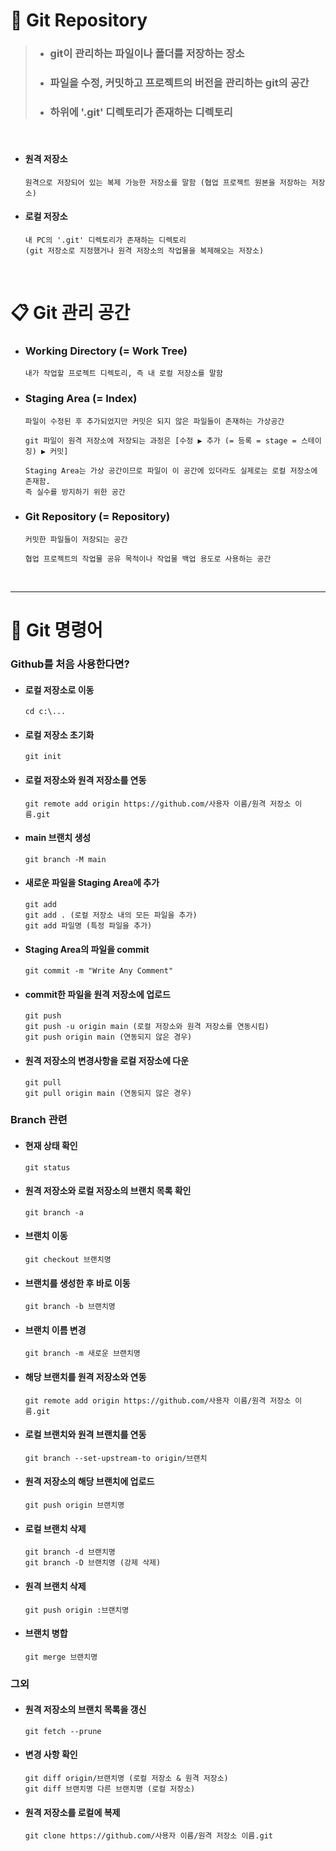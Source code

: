 # 📁 Git Repository
> - ### git이 관리하는 파일이나 폴더를 저장하는 장소   
> - ### 파일을 수정, 커밋하고 프로젝트의 버전을 관리하는 git의 공간   
> - ### 하위에 '.git' 디렉토리가 존재하는 디렉토리
<br/>

- #### 원격 저장소
	  원격으로 저장되어 있는 복제 가능한 저장소를 말함 (협업 프로젝트 원본을 저장하는 저장소)
- #### 로컬 저장소
	  내 PC의 '.git' 디렉토리가 존재하는 디렉토리
  	  (git 저장소로 지정했거나 원격 저장소의 작업물을 복제해오는 저장소)
<br/>

# 📋 Git 관리 공간

- ### Working Directory (= Work Tree)
	  내가 작업할 프로젝트 디렉토리, 즉 내 로컬 저장소를 말함
- ### Staging Area (= Index)
	  파일이 수정된 후 추가되었지만 커밋은 되지 않은 파일들이 존재하는 가상공간
 
	  git 파일이 원격 저장소에 저장되는 과정은 [수정 ▶ 추가 (= 등록 = stage = 스테이징) ▶ 커밋]
  
	  Staging Area는 가상 공간이므로 파일이 이 공간에 있더라도 실제로는 로컬 저장소에 존재함.
  	  즉 실수를 방지하기 위한 공간
- ### Git Repository (= Repository)
	  커밋한 파일들이 저장되는 공간
 
 	  협업 프로젝트의 작업물 공유 목적이나 작업물 백업 용도로 사용하는 공간
<br/>

----

# 📖 Git 명령어
### Github를 처음 사용한다면?
- #### 로컬 저장소로 이동
  	  cd c:\...
+ #### 로컬 저장소 초기화
	  git init
* #### 로컬 저장소와 원격 저장소를 연동
	  git remote add origin https://github.com/사용자 이름/원격 저장소 이름.git
- #### main 브랜치 생성
	  git branch -M main
- #### 새로운 파일을 Staging Area에 추가
	  git add
  	  git add . (로컬 저장소 내의 모든 파일을 추가)
  	  git add 파일명 (특정 파일을 추가)
+ #### Staging Area의 파일을 commit
	  git commit -m "Write Any Comment"
* #### commit한 파일을 원격 저장소에 업로드
	  git push
  	  git push -u origin main (로컬 저장소와 원격 저장소를 연동시킴)
      git push origin main (연동되지 않은 경우)
- #### 원격 저장소의 변경사항을 로컬 저장소에 다운
	  git pull
	  git pull origin main (연동되지 않은 경우)
### Branch 관련
- #### 현재 상태 확인
  	  git status
+ #### 원격 저장소와 로컬 저장소의 브랜치 목록 확인
	  git branch -a
* #### 브랜치 이동
	  git checkout 브랜치명
- #### 브랜치를 생성한 후 바로 이동
	  git branch -b 브랜치명
- #### 브랜치 이름 변경
	  git branch -m 새로운 브랜치명
+ #### 해당 브랜치를 원격 저장소와 연동
	  git remote add origin https://github.com/사용자 이름/원격 저장소 이름.git
- #### 로컬 브랜치와 원격 브랜치를 연동
 	  git branch --set-upstream-to origin/브랜치
* #### 원격 저장소의 해당 브랜치에 업로드
  	  git push origin 브랜치명
- #### 로컬 브랜치 삭제
	  git branch -d 브랜치명
	  git branch -D 브랜치명 (강제 삭제)
+ #### 원격 브랜치 삭제
	  git push origin :브랜치명
+ #### 브랜치 병합
	  git merge 브랜치명
### 그외
- #### 원격 저장소의 브랜치 목록을 갱신
	  git fetch --prune
+ #### 변경 사항 확인
	  git diff origin/브랜치명 (로컬 저장소 & 원격 저장소)
	  git diff 브랜치명 다른 브랜치명 (로컬 저장소)
* #### 원격 저장소를 로컬에 복제
	  git clone https://github.com/사용자 이름/원격 저장소 이름.git

